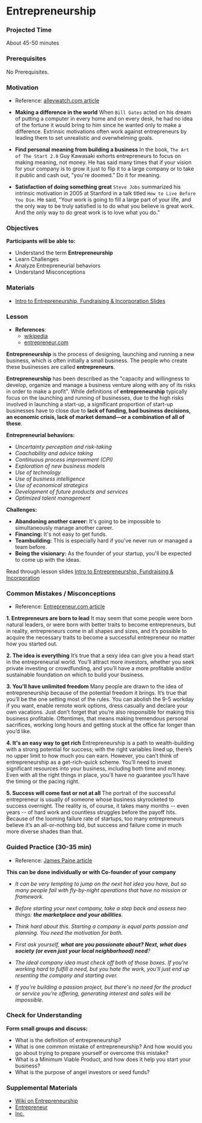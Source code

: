 # Entrepreneurship

### Projected Time
About 45-50 minutes

### Prerequisites
No Prerequisites.

### Motivation

* Reference: [alleywatch.com article](https://www.alleywatch.com/2018/10/6-powerful-drivers-shared-by-successful-entrepreneurs/)

- **Making a difference in the world**
    When `Bill Gates` acted on his dream of putting a computer in every home and on every desk, he had no idea of the fortune it would bring to him since he wanted only to make a difference. Extrinsic motivations often work against entrepreneurs by leading them to set unrealistic and overwhelming goals.

- **Find personal meaning from building a business** 
    In the book, `The Art of The Start 2.0` Guy Kawasaki exhorts entrepreneurs to focus on making meaning, not money. He has said many times that if your vision for your company is to grow it just to flip it to a large company or to take it public and cash out, "you're doomed.” Do it for meaning.
    
- **Satisfaction of doing something great** 
    `Steve Jobs` summarized his intrinsic motivation in 2005 at Stanford in a talk titled `How to Live Before You Die`. He said, “Your work is going to fill a large part of your life, and the only way to be truly satisfied is to do what you believe is great work. And the only way to do great work is to love what you do.”

### Objectives
**Participants will be able to:**
- Understand the term **Entrepreneurship**
- Learn Challenges
- Analyze Entrepreneurial behaviors
- Understand Misconceptions

### Materials

- [Intro to Entrepreneurship, Fundraising & Incorporation Slides](https://docs.google.com/presentation/d/1fRYImBTR0ZWGSQfDJ7ctz57OdvmU6kFewoMfTt3lL3I/edit#slide=id.p)

### Lesson

* **References**: 
  - [wikipedia](https://en.wikipedia.org/wiki/Entrepreneurship)
  - [entrepreneur.com](https://www.entrepreneur.com/article/291082)

**Entrepreneurship** is the process of designing, launching and running a new business, which is often initially a small business. The people who create these businesses are called **entrepreneurs**.

**Entrepreneurship** has been described as the "capacity and willingness to develop, organize and manage a business venture along with any of its risks in order to make a profit". While definitions of **entrepreneurship** typically focus on the launching and running of businesses, due to the high risks involved in launching a start-up, a significant proportion of start-up businesses have to close due to **lack of funding, bad business decisions, an economic crisis, lack of market demand—or a combination of all of these**.

**Entrepreneurial behaviors:**
* *Uncertainty perception and risk-taking*
* *Coachability and advice taking*
* *Continuous process improvement (CPI)*
* *Exploration of new business models*
* *Use of technology*
* *Use of business intelligence*
* *Use of economical strategics*
* *Development of future products and services*
* *Optimized talent management*

**Challenges:**
* **Abandoning another career:** It's going to be impossible to simultaneously manage another career.
* **Financing:** It's not easy to get funds.
* **Teambuilding:** This is especially hard if you've never run or managed a team before.
* **Being the visionary:** As the founder of your startup, you'll be expected to come up with the ideas.

Read through lesson slides [Intro to Entrepreneurship, Fundraising & Incorporation](https://docs.google.com/presentation/d/1fRYImBTR0ZWGSQfDJ7ctz57OdvmU6kFewoMfTt3lL3I/edit#slide=id.p)

### Common Mistakes / Misconceptions

* Reference: [Entrepreneur.com article](https://www.entrepreneur.com/article/291082)

**1. Entrepreneurs are born to lead**
It may seem that some people were born natural leaders, or were born with better traits to become entrepreneurs, but in reality, entrepreneurs come in all shapes and sizes, and it’s possible to acquire the necessary traits to become a successful entrepreneur no matter how you started out.

**2. The idea is everything**
It’s true that a sexy idea can give you a head start in the entrepreneurial world. You’ll attract more investors, whether you seek private investing or crowdfunding, and you’ll have a more profitable and/or sustainable foundation on which to build your business.

**3. You'll have unlimited freedom**
Many people are drawn to the idea of entrepreneurship because of the potential freedom it brings. It’s true that you’ll be the one setting most of the rules. You can abolish the 9-5 workday if you want, enable remote work options, dress casually and declare your own vacations. Just don’t forget that you’re also responsible for making this business profitable. Oftentimes, that means making tremendous personal sacrifices, working long hours and getting stuck at the office far longer than you’d like.

**4. It's an easy way to get rich**
Entrepreneurship is a path to wealth-building with a strong potential for success; with the right variables lined up, there’s no upper limit to how much you can earn. However, you can’t think of entrepreneurship as a get-rich-quick scheme. You’ll need to invest significant resources into your business, including both time and money. Even with all the right things in place, you'll have no guarantee you’ll have the timing or the pacing right.

**5. Success will come fast or not at all**
The portrait of the successful entrepreneur is usually of someone whose business skyrocketed to success overnight. The reality is, of course, it takes many months --  even years -- of hard work and countless struggles before the payoff hits. Because of the looming failure rate of startups, too many entrepreneurs believe it’s an all-or-nothing bid, but success and failure come in much more diverse shades than that.

### Guided Practice (30-35 min) 

* Reference: [James Paine article](https://www.inc.com/james-paine/entrepreneurs-here-is-how-you-can-find-problems-to-solve.html)

**This can be done individually or with Co-founder of your company**

- *It can be very tempting to jump on the next hot idea you have, but so many people fail with fly-by-night operations that have no mission or framework.*

- *Before starting your next company, take a step back and assess two things: **the marketplace and your abilities**.*

- *Think hard about this. Starting a company is equal parts passion and planning. You need the motivation for both.*

- *First ask yourself, **what are you passionate about? Next, what does society (or even just your local neighborhood) need**?*

- *The ideal company idea must check off both of those boxes. If you're working hard to fulfill a need, but you hate the work, you'll just end up resenting the company and starting over.*

- *If you're building a passion project, but there's no need for the product or service you're offering, generating interest and sales will be impossible.*

### Check for Understanding
**Form small groups and discuss:**

* What is the definition of entrepreneurship? 
* What is one common mistake of entrepreneurship? And how would you go about trying to prepare yourself or overcome this mistake?
* What is a Minimum Viable Product, and how does it help you start your business?
* What is the purpose of angel investors or seed funds?

### Supplemental Materials
- [Wiki on Entrepreneurship](https://en.wikipedia.org/wiki/Entrepreneurship)
- [Entrepreneur](https://www.entrepreneur.com/)
- [Inc.](https://www.inc.com/)

